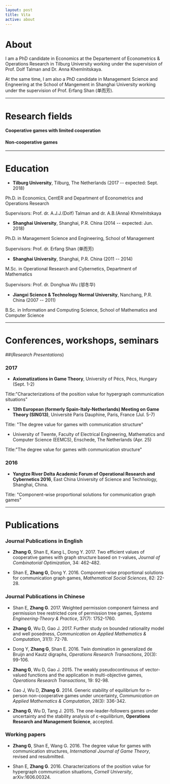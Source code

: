 ```yaml
---
layout: post
title: Vita
active: about
---
```

# About

I am a PhD candidate in Economics at the Departement of Econometrics & Operations Research in Tilburg University working under the supervision of Prof. Dolf Talman and Dr. Anna Khemlnitskaya.

At the same time, I am also a PhD candidate in Management Science and Engneering at the School of Mangement in Shanghai University working under the supervision of Prof. Erfang Shan (单而芳).

----------

# Research fields

#### Cooperative games with limited cooperation

#### Non-cooperative games

----------

# Education

- **Tilburg University**, Tilburg, The Netherlands (2017 -- expected: Sept. 2018) 

Ph.D. in Economics, CentER and Department of Econometrics and Operations Research 

Supervisors: Prof. dr. A.J.J.(Dolf) Talman and dr. A.B.(Anna) Khmelnitskaya

- **Shanghai University**, Shanghai, P.R. China (2014 -- expected: Jun. 2018)

Ph.D. in Management Science and Engineering, School of Management

Supervisors: Prof. dr. Erfang Shan (单而芳)

- **Shanghai University**, Shanghai, P.R. China (2011 -- 2014)

M.Sc. in Operational Research and Cybernetics, Department of Mathematics

Supervisors: Prof. dr. Donghua Wu (邬冬华)

- **Jiangxi Science & Technology Normal University**, Nanchang, P.R. China (2007 -- 2011)

B.Sc. in Information and Computing Science, School of Mathematics and Computer Science

----------

# Conferences, workshops, seminars 
##(*Research Presentations*)

### 2017

- **Axiomatizations in Game Theory**, University of Pécs, Pécs, Hungary (Sept. 1-2)

Title:"Characterizations of the position value for hypergraph communication situations"

- **13th European (formerly Spain-Italy-Netherlands) Meeting on Game Theory (SING13)**, Université Paris Dauphine, Paris, France (Jul. 5-7)

Title: "The degree value for games with communication structure"

- University of Twente, Faculty of Electrical Engineering, Mathematics and Computer Science (EEMCS), Enschede, The Netherlands (Apr. 25)

Title:"The degree value for games with communication structure"

### 2016

- **Yangtze River Delta Academic Forum of Operational Research and Cybernetics 2016**,
East China University of Science and Technology, Shanghai, China.

Title: "Component-wise proportional solutions for communication graph games"


----------

# Publications

### Journal Publications in English

- **Zhang G**, Shan E, Kang L, Dong Y. 2017. Two efficient values of cooperative games with graph structure based on $\tau$-values, *Journal of Combinatorial Optimization*, 34: 462-482. 

- Shan E, **Zhang G**, Dong Y. 2016. Component-wise proportional solutions for communication graph games, *Mathematical Social Sciences*, 82: 22-28.


### Journal Publications in Chinese

- Shan E, **Zhang G**. 2017. Weighted permission component fairness and permission tree restricted core of permission tree games, *Systems Engineering-Theory & Practice*, 37(7): 1752-1760. 

- **Zhang G**, Wu D, Gao J. 2017. Further study on bounded rationality model and well posedness, *Communication on Applied Mathematics & Computation*, 31(1): 72-78. 

- Dong Y, **Zhang G**, Shan E. 2016. Twin domination in generalized de Bruijn and Kautz digraphs, *Operations Research Transactions*, 20(3): 99-106. 

- **Zhang G**, Wu D, Gao J. 2015. The weakly pseudocontinuous of vector-valued functions and the application in multi-objective games, *Operations Research Transactions*, 19: 92-98. 

- Gao J, Wu D, **Zhang G**. 2014. Generic stability of equilibrium for n-person non-cooperative games under uncertainty, *Communication on Applied Mathematics & Computation*, 28(3): 336-342. 

- **Zhang G**, Wu D, Tang J. 2015. The one-leader-followers games under uncertainty and the stability analysis of ε-equilibrium, **Operations Research and Management Science**, accepted. 

### Working papers

- **Zhang G**, Shan E, Wang G. 2016. The degree value for games with communication structures, *International Journal of Game Theory*, revised and resubmitted. 

- Shan E, **Zhang G**. 2016. Characterizations of the position value for hypergraph communication situations, *Cornell University*, arXiv:1606.00324. 
